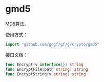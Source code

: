 # gmd5
MD5算法。

使用方式：
```go
import "github.com/gogf/gf/g/crypto/gmd5"
```

接口文档：

```go
func Encrypt(v interface{}) string
func EncryptFile(path string) string
func EncryptString(v string) string
```